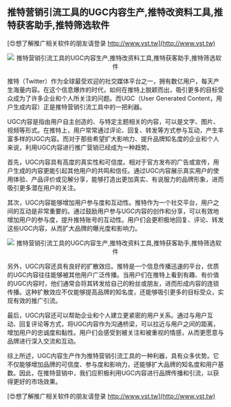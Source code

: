 ## **推特营销引流工具的UGC内容生产,推特改资料工具,推特获客助手,推特筛选软件**

[😍想了解推广相关软件的朋友请登录 http://www.vst.tw](http://www.vst.tw)

 <center><img src="https://vst.tw/MP4/tuiguang/png/6.png" alt="推特营销引流工具的UGC内容生产,推特改资料工具,推特获客助手,推特筛选软件"></center>

推特（Twitter）作为全球最受欢迎的社交媒体平台之一，拥有数亿用户，每天产生海量内容。在这个信息爆炸的时代，如何在推特上脱颖而出，吸引更多的目标受众成为了许多企业和个人所关注的问题。而UGC（User Generated Content，用户生成内容）正是推特营销引流工具中的一把利器。

UGC内容是指由用户自主创造的、与特定主题相关的内容，可以是文字、图片、视频等形式。在推特上，用户常常通过评论、回复、转发等方式参与互动，产生丰富多样的UGC内容。而对于那些希望扩大影响力、提升品牌知名度的企业和个人来说，利用UGC内容进行推广营销已经成为一种趋势。

首先，UGC内容具有高度的真实性和可信度。相对于官方发布的广告或宣传，用户生成的内容更能引起其他用户的共鸣和信任。通过UGC内容展示真实用户的使用体验、产品评价或见解分享，能够打造出更加真实、有说服力的品牌形象，进而吸引更多潜在用户的关注。

其次，UGC内容能够增加用户参与度和互动性。推特作为一个社交平台，用户之间的互动是非常重要的。通过鼓励用户参与UGC内容的创作和分享，可以有效地增加用户的参与度，提升推特账号的互动性。用户们会更积极地回复、评论、转发这些UGC内容，从而扩大品牌的曝光度和影响力。

 <center><img src="https://vst.tw/MP4/tuiguang/png/7.png" alt="推特营销引流工具的UGC内容生产,推特改资料工具,推特获客助手,推特筛选软件"></center>

另外，UGC内容还具有良好的扩散效应。推特是一个信息传播迅速的平台，优质的UGC内容往往能够被其他用户广泛传播。当用户们在推特上看到有趣、有价值的UGC内容时，他们通常会将其转发给自己的粉丝或朋友，进而形成内容的连锁传播。这种扩散效应不仅能够提高品牌的知名度，还能够吸引更多的目标受众，实现有效的推广引流。

最后，UGC内容还可以帮助企业和个人建立更紧密的用户关系。通过与用户互动、回复评论等方式，将UGC内容作为沟通桥梁，可以拉近与用户之间的距离，增加用户的忠诚度和黏性。用户们会感受到被关注和被重视的情感，从而更愿意与品牌进行深入交流和互动。

综上所述，UGC内容生产作为推特营销引流工具的一种利器，具有众多优势。它不仅能够增加品牌的可信度、参与度和影响力，还能够扩大品牌的知名度和用户基数。因此，在推特营销中，我们应积极利用UGC内容进行品牌传播和引流，以获得更好的市场效果。

[😍想了解推广相关软件的朋友请登录 http://www.vst.tw](http://www.vst.tw)



